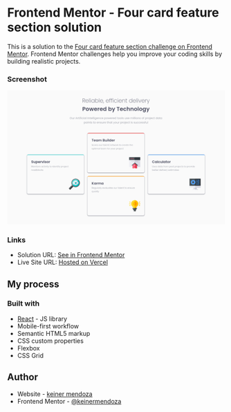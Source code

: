 # Frontend Mentor - Four card feature section solution

This is a solution to the [Four card feature section challenge on Frontend Mentor](https://www.frontendmentor.io/challenges/four-card-feature-section-weK1eFYK). Frontend Mentor challenges help you improve your coding skills by building realistic projects. 

### Screenshot

![](./public/images/four-cards.png)


### Links

- Solution URL: [See in Frontend Mentor](https://www.frontendmentor.io/solutions/product-card-component-in-react-demo-product-gallery-3jnbWhNLrR)
- Live Site URL: [Hosted on Vercel](https://fm-product-card-cyan.vercel.app/)

## My process

### Built with
- [React](https://reactjs.org/) - JS library
- Mobile-first workflow
- Semantic HTML5 markup
- CSS custom properties
- Flexbox
- CSS Grid

## Author

- Website - [keiner mendoza](https://keinermendoza.com)
- Frontend Mentor - [@keinermendoza](https://www.frontendmentor.io/profile/keinermendoza)